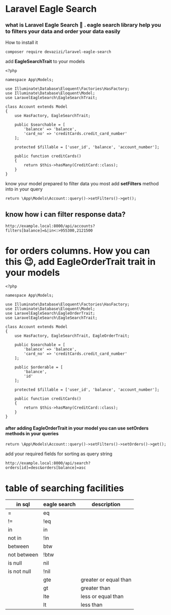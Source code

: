 # Laravel Eagle Search

### what is Laravel Eagle Search 🤔 . eagle search library help you to filters your data and order your data easily

How to install it

```
composer require devazizi/laravel-eagle-search
```

add **EagleSearchTrait** to your models

```
<?php

namespace App\Models;

use Illuminate\Database\Eloquent\Factories\HasFactory;
use Illuminate\Database\Eloquent\Model;
use LaravelEagleSearch\EagleSearchTrait;

class Account extends Model
{
    use HasFactory, EagleSearchTrait;

    public $searchable = [
        'balance' => 'balance',
        'card_no' => 'creditCards.credit_card_number'
    ];

    protected $fillable = ['user_id', 'balance', 'account_number'];

    public function creditCards()
    {
        return $this->hasMany(CreditCard::class);
    }
}

```

know your model prepared to filter data you most add **setFilters** method into in your query

```
return \App\Models\Account::query()->setFilters()->get();
```

## know how i can filter response data?

```
http://example.local:8000/api/accounts?filters[balance]=&|in<:>955300,2121500
```

# for orders columns. How you can this 😉, add EagleOrderTrait trait in your models

```
<?php

namespace App\Models;

use Illuminate\Database\Eloquent\Factories\HasFactory;
use Illuminate\Database\Eloquent\Model;
use LaravelEagleSearch\EagleOrderTrait;
use LaravelEagleSearch\EagleSearchTrait;

class Account extends Model
{
    use HasFactory, EagleSearchTrait, EagleOrderTrait;

    public $searchable = [
        'balance' => 'balance',
        'card_no' => 'creditCards.credit_card_number'
    ];

    public $orderable = [
        'balance',
        'id'
    ];

    protected $fillable = ['user_id', 'balance', 'account_number'];

    public function creditCards()
    {
        return $this->hasMany(CreditCard::class);
    }
}
```

#### after adding EagleOrderTrait in your model you can use setOrders methods in your queries

``
return \App\Models\Account::query()->setFilters()->setOrders()->get();
``

add your required fields for sorting as query string

``
http://example.local:8000/api/search?orders[id]=desc&orders[balance]=asc
``

# table of searching facilities

| in sql      | eagle search | description           |
|-------------|--------------|-----------------------|
| =           | eq           ||
| !=          | !eq          |                       |
| in          | in           ||
| not in      | !in          ||
| between     | btw          ||
| not between | !btw         ||
| is null     | nil          ||
| is not null | !nil         ||
|             | gte          | greater or equal than |
|             | gt           | greater than          |
|             | lte          | less or equal than    |
|             | lt           | less than             |

